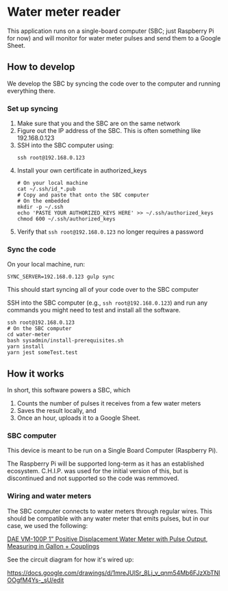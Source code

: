 # Water meter reader

This application runs on a single-board computer (SBC; just Raspberry Pi for
now) and will monitor for water meter pulses and send them to a Google Sheet.

## How to develop

We develop the SBC by syncing the code over to the computer and running
everything there.

### Set up syncing

1. Make sure that you and the SBC are on the same network
2. Figure out the IP address of the SBC. This is often something
   like 192.168.0.123
3. SSH into the SBC computer using:
   ```shell
   ssh root@192.168.0.123
   ```
4. Install your own certificate in authorized_keys
   ```shell
   # On your local machine
   cat ~/.ssh/id_*.pub
   # Copy and paste that onto the SBC computer
   # On the embedded
   mkdir -p ~/.ssh
   echo 'PASTE YOUR AUTHORIZED_KEYS HERE' >> ~/.ssh/authorized_keys
   chmod 600 ~/.ssh/authorized_keys
   ```
5. Verify that `ssh root@192.168.0.123` no longer requires a password

### Sync the code

On your local machine, run:

```shell
SYNC_SERVER=192.168.0.123 gulp sync
```

This should start syncing all of your code over to the SBC computer

SSH into the SBC computer (e.g., `ssh root@192.168.0.123`) and run any commands
you might need to test and install all the software.

```shell
ssh root@192.168.0.123
# On the SBC computer
cd water-meter
bash sysadmin/install-prerequisites.sh
yarn install
yarn jest someTest.test
```

## How it works

In short, this software powers a SBC, which

1. Counts the number of pulses it receives from a few water meters
2. Saves the result locally, and
3. Once an hour, uploads it to a Google Sheet.

### SBC computer

This device is meant to be run on a Single Board Computer (Raspberry Pi).

The Raspberry Pi will be supported long-term as it has an established ecosystem.
C.H.I.P. was used for the initial version of this, but is discontinued and not
supported so the code was remmoved.

### Wiring and water meters

The SBC computer connects to water meters through regular wires. This should be
compatible with any water meter that emits pulses, but in our case, we used the
following:

[DAE VM-100P 1” Positive Displacement Water Meter with Pulse Output, Measuring in Gallon + Couplings](https://daecontrol.com/product/dae-vm-100p-1-positive-displacement-water-meter-with-pulse-output-measuring-in-gallon-couplings/)

See the circuit diagram for how it's wired up:

https://docs.google.com/drawings/d/1mreJUlSr_8Lj_v_qnm54Mb6FJzXbTNlOOgfM4Ys-_sU/edit
